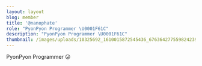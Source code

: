 ```yaml
---
layout: layout
blog: member
title: '@nanophate'
role: "PyonPyon Programmer \U0001F61C"
description: "PyonPyon Programmer \U0001F61C"
thumbnail: /images/uploads/10325692_1610015872545436_6763642775598242395_n-1.jpg
---
```

PyonPyon Programmer 😜
